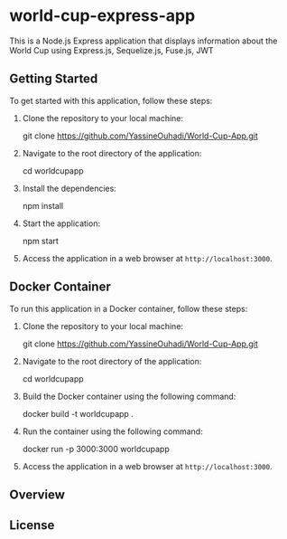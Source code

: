 # world-cup-express-app
This is a Node.js Express application that displays information about the World Cup using Express.js, Sequelize.js, Fuse.js, JWT

## Getting Started

To get started with this application, follow these steps:

1. Clone the repository to your local machine:

   git clone https://github.com/YassineOuhadi/World-Cup-App.git
   
2. Navigate to the root directory of the application:

   cd worldcupapp
   
 
3. Install the dependencies:

   npm install
   
4. Start the application:

   npm start
   
5. Access the application in a web browser at `http://localhost:3000`.

## Docker Container

To run this application in a Docker container, follow these steps:

1. Clone the repository to your local machine:

   git clone https://github.com/YassineOuhadi/World-Cup-App.git
   
2. Navigate to the root directory of the application:

   cd worldcupapp
   
   
3. Build the Docker container using the following command:

   docker build -t worldcupapp .
   
4. Run the container using the following command:

   docker run -p 3000:3000 worldcupapp
   
5. Access the application in a web browser at `http://localhost:3000`.

## Overview
## License
